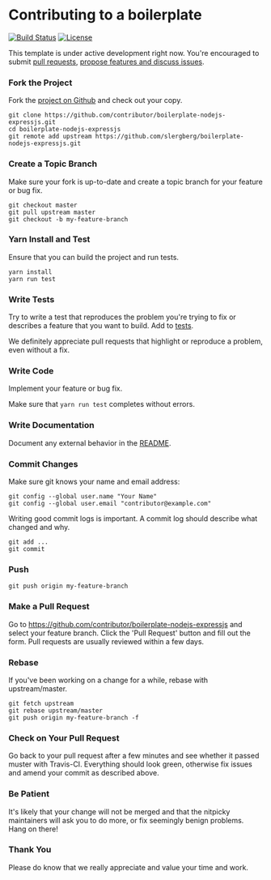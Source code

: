 # Contributing to a boilerplate

[![Build Status](https://travis-ci.com/slergberg/boilerplate-nodejs-expressjs.svg?branch=master)](https://travis-ci.com/slergberg/boilerplate-nodejs-expressjs)
[![License](https://img.shields.io/github/license/slergberg/boilerplate-nodejs-expressjs.svg)](https://packagist.org/packages/slergberg/boilerplate-nodejs-expressjs)

This template is under active development right now. You're encouraged to submit
[pull requests](https://github.com/slergberg/boilerplate-nodejs-expressjs/pulls),
[propose features and discuss issues](https://github.com/slergberg/boilerplate-nodejs-expressjs/issues).

### Fork the Project

Fork the [project on Github](https://github.com/slergberg/boilerplate-nodejs-expressjs)
and check out your copy.

```
git clone https://github.com/contributor/boilerplate-nodejs-expressjs.git
cd boilerplate-nodejs-expressjs
git remote add upstream https://github.com/slergberg/boilerplate-nodejs-expressjs.git
```

### Create a Topic Branch

Make sure your fork is up-to-date and create a topic branch for your feature or
bug fix.

```
git checkout master
git pull upstream master
git checkout -b my-feature-branch
```

### Yarn Install and Test

Ensure that you can build the project and run tests.

```
yarn install
yarn run test
```

### Write Tests

Try to write a test that reproduces the problem you're trying to fix or
describes a feature that you want to build. Add to [tests](tests).

We definitely appreciate pull requests that highlight or reproduce a problem,
even without a fix.

### Write Code

Implement your feature or bug fix.

Make sure that `yarn run test` completes without errors.

### Write Documentation

Document any external behavior in the [README](README.md).

### Commit Changes

Make sure git knows your name and email address:

```
git config --global user.name "Your Name"
git config --global user.email "contributor@example.com"
```

Writing good commit logs is important. A commit log should describe what changed
and why.

```
git add ...
git commit
```

### Push

```
git push origin my-feature-branch
```

### Make a Pull Request

Go to https://github.com/contributor/boilerplate-nodejs-expressjs and select
your feature branch.
Click the 'Pull Request' button and fill out the form. Pull requests are usually
reviewed within a few days.

### Rebase

If you've been working on a change for a while, rebase with upstream/master.

```
git fetch upstream
git rebase upstream/master
git push origin my-feature-branch -f
```

### Check on Your Pull Request

Go back to your pull request after a few minutes and see whether it passed
muster with Travis-CI. Everything should look green, otherwise fix issues and
amend your commit as described above.

### Be Patient

It's likely that your change will not be merged and that the nitpicky
maintainers will ask you to do more, or fix seemingly benign problems. Hang on
there!

### Thank You

Please do know that we really appreciate and value your time and work.
